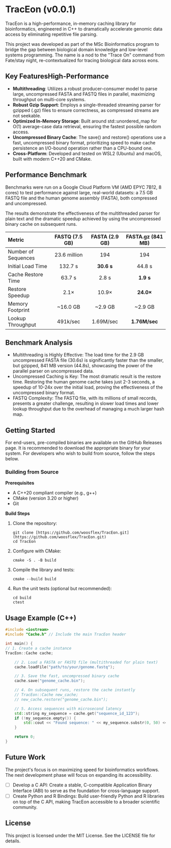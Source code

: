 # TracEon (v0.0.1)
TracEon is a high-performance, in-memory caching library for bioinformatics, engineered in C++ to dramatically accelerate genomic data access by eliminating repetitive file parsing. 

This project was developed as part of the MSc Bioinformatics program to bridge the gap between biological domain knowledge and low-level systems programming. The name is a nod to the "Trace On" command from Fate/stay night, re-contextualized for tracing biological data across eons.

## Key FeaturesHigh-Performance 
- **Multithreading**: Utilizes a robust producer-consumer model to parse large, uncompressed FASTA and FASTQ files in parallel, maximizing throughput on multi-core systems.
- **Robust Gzip Support**: Employs a single-threaded streaming parser for gzipped (.gz) files to ensure correctness, as compressed streams are not seekable.
- **Optimized In-Memory Storage**: Built around std::unordered_map for O(1) average-case data retrieval, ensuring the fastest possible random access.
- **Uncompressed Binary Cache**: The save() and restore() operations use a fast, uncompressed binary format, prioritizing speed to make cache persistence an I/O-bound operation rather than a CPU-bound one.
- **Cross-Platform**: Developed and tested on WSL2 (Ubuntu) and macOS, built with modern C++20 and CMake.
## Performance Benchmark
Benchmarks were run on a Google Cloud Platform VM (AMD EPYC 7B12, 8 cores) to test performance against large, real-world datasets: a 7.5 GB FASTQ file and the human genome assembly (FASTA), both compressed and uncompressed.

The results demonstrate the effectiveness of the multithreaded parser for plain text and the dramatic speedup achieved by using the uncompressed binary cache on subsequent runs.

| Metric              | FASTQ (7.5 GB) | FASTA (2.9 GB)  | FASTA.gz (841 MB)  |
|:--------------------|:--------------:|:---------------:|:------------------:|
| Number of Sequences |  23.6 million  |       194       |        194         |
| Initial Load Time   |    132.7 s     |     **30.6 s**      |       44.8 s       |
|Cache Restore Time|     63.7 s     |      2.8 s      |       **1.9 s**        |
|Restore Speedup|      2.1×      |      10.9×      |       **24.0×**        |
|Memory Footprint|    ~16.0 GB    |     ~2.9 GB     |      ~2.9 GB       |
|Lookup Throughput|    491k/sec    |    1.69M/sec    |     **1.76M/sec**      |

## Benchmark Analysis
- Multithreading is Highly Effective: The load time for the 2.9 GB uncompressed FASTA file (30.6s) is significantly faster than the smaller, but gzipped, 841 MB version (44.8s), showcasing the power of the parallel parser on uncompressed data.
- Uncompressed Caching is Key: The most dramatic result is the restore time. Restoring the human genome cache takes just 2-3 seconds, a speedup of 10-24x over the initial load, proving the effectiveness of the uncompressed binary format.
- FASTQ Complexity: The FASTQ file, with its millions of small records, presents a greater challenge, resulting in slower load times and lower lookup throughput due to the overhead of managing a much larger hash map.

## Getting Started
For end-users, pre-compiled binaries are available on the GitHub Releases page. It is recommended to download the appropriate binary for your system.
For developers who wish to build from source, follow the steps below.
### Building from Source

**Prerequisites**
- A C++20 compliant compiler (e.g., g++)
- CMake (version 3.20 or higher)
- Git

**Build Steps**
1. Clone the repository:
   ```shell
   git clone [https://github.com/woosflex/TracEon.git](https://github.com/woosflex/TracEon.git)
   cd TracEon
   ```
2. Configure with CMake:
    ```shell
    cmake -S . -B build
    ```
3. Compile the library and tests:
    ```shell
    cmake --build build
    ```
4. Run the unit tests (optional but recommended):
    ```shell
    cd build
    ctest
    ```
## Usage Example (C++)
```c++
#include <iostream>
#include "Cache.h" // Include the main TracEon header

int main() {
// 1. Create a cache instance
TracEon::Cache cache;

    // 2. Load a FASTA or FASTQ file (multithreaded for plain text)
    cache.loadFile("path/to/your/genome.fastq");

    // 3. Save the fast, uncompressed binary cache
    cache.save("genome_cache.bin");

    // 4. On subsequent runs, restore the cache instantly
    // TracEon::Cache new_cache;
    // new_cache.restore("genome_cache.bin");

    // 5. Access sequences with microsecond latency
    std::string my_sequence = cache.get("sequence_id_123");
    if (!my_sequence.empty()) {
        std::cout << "Found sequence: " << my_sequence.substr(0, 50) << "..." << std::endl;
    }

    return 0;
}
```
## Future Work
The project's focus is on maximizing speed for bioinformatics workflows. The next development phase will focus on expanding its accessibility.
- [ ] Develop a C API: Create a stable, C-compatible Application Binary Interface (ABI) to serve as the foundation for cross-language support.
- [ ] Create Python and R Bindings: Build user-friendly Python and R libraries on top of the C API, making TracEon accessible to a broader scientific community.

## License
This project is licensed under the MIT License. See the LICENSE file for details.